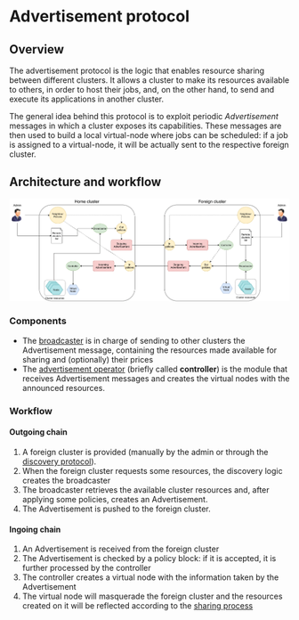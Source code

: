 # Advertisement protocol

## Overview
The advertisement protocol is the logic that enables resource sharing between different clusters.
It allows a cluster to make its resources available to others, in order to host their jobs, and, on the other hand, 
to send and execute its applications in another cluster.

The general idea behind this protocol is to exploit periodic _Advertisement_ messages in which a cluster exposes its capabilities.
These messages are then used to build a local virtual-node where jobs can be scheduled: if a job is assigned to a virtual-node, it will be
actually sent to the respective foreign cluster. 

## Architecture and workflow
![](../images/advertisement-protocol/architecture.png)

### Components
* The [broadcaster](broadcaster.md) is in charge of sending to other clusters the Advertisement message, containing the resources made available for sharing and (optionally) their prices
* The [advertisement operator](controller.md) (briefly called **controller**) is the module that receives Advertisement messages and creates the virtual nodes with the announced resources.
  
### Workflow

#### Outgoing chain
1. A foreign cluster is provided (manually by the admin or through the [discovery protocol](discovery.md)).
2. When the foreign cluster requests some resources, the discovery logic creates the broadcaster
3. The broadcaster retrieves the available cluster resources and, after applying some policies, creates an Advertisement.
4. The Advertisement is pushed to the foreign cluster.
  
#### Ingoing chain
1. An Advertisement is received from the foreign cluster
2. The Advertisement is checked by a policy block: if it is accepted, it is further processed by the controller
3. The controller creates a virtual node with the information taken by the Advertisement
4. The virtual node will masquerade the foreign cluster and the resources created on it will be reflected according to the [sharing process](resource_sharing.md)